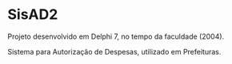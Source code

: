 # SisAD2

Projeto desenvolvido em Delphi 7, no tempo da faculdade (2004).

Sistema para Autorização de Despesas, utilizado em Prefeituras.